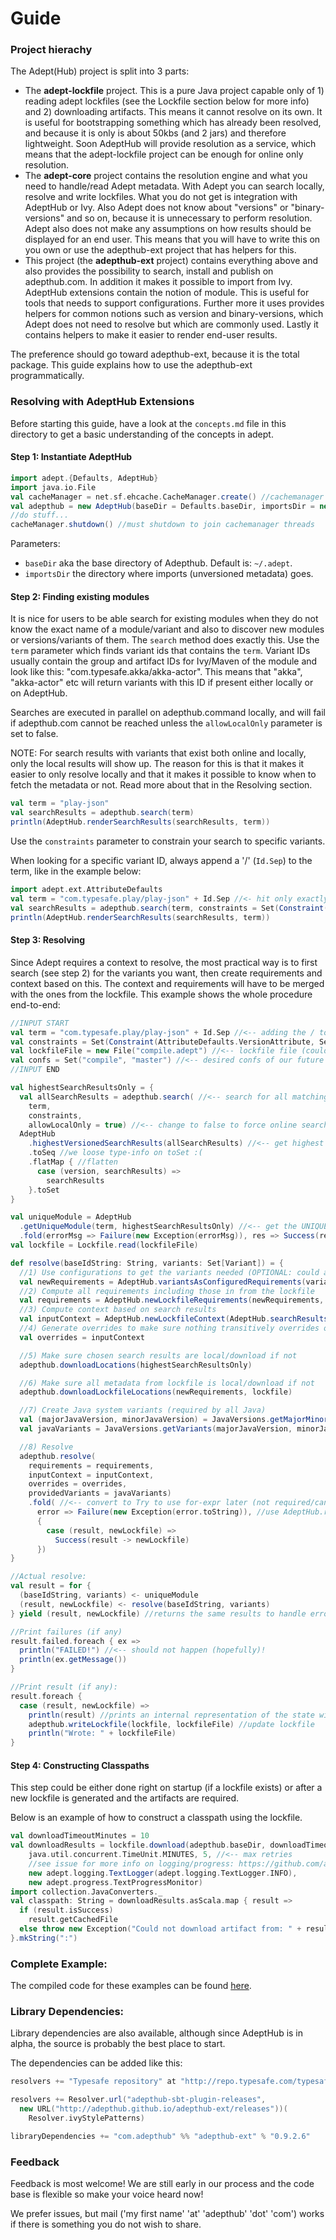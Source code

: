 # Guide

### Project hierachy

The Adept(Hub) project is split into 3 parts: 
- The **adept-lockfile** project. This is a pure Java project
capable only of 1) reading adept lockfiles (see the Lockfile section below for more info) and 2) downloading
artifacts. This means it cannot resolve on its own. It is useful for bootstrapping something which has already
been resolved, and because it is only is about 50kbs (and 2 jars) and therefore lightweight. Soon AdeptHub
will provide resolution as a service, which means that the adept-lockfile project can be enough for online
only resolution. 
- The **adept-core** project contains the resolution engine and what you need to handle/read
Adept metadata. With Adept you can search locally, resolve and write lockfiles. What you do not get is
integration with AdeptHub or Ivy. Also Adept does not know about "versions" or "binary-versions" and so on,
because it is unnecessary to perform resolution. Adept also does not make any assumptions on how results should
be displayed for an end user. This means that you will have to write this on you own or use the adepthub-ext
project that has helpers for this. 
- This project (the **adepthub-ext** project) contains everything above and
also provides the possibility to search, install and publish on adepthub.com. In addition it makes it possible
to import from Ivy. AdeptHub extensions contain the notion of module. This is useful for tools that needs to
support configurations. Further more it uses provides helpers for common notions such as version and
binary-versions, which Adept does not need to resolve but which are commonly used. Lastly it contains helpers
to make it easier to render end-user results.

The preference should go toward adepthub-ext, because it is the total package. This guide explains how to use
the adepthub-ext programmatically.


### Resolving with AdeptHub Extensions

Before starting this guide, have a look at the `concepts.md` file in this directory to get a basic
understanding of the concepts in adept.

#### Step 1: Instantiate AdeptHub

```scala
import adept.{Defaults, AdeptHub}
import java.io.File
val cacheManager = net.sf.ehcache.CacheManager.create() //cachemanager is kept running to speed up later resolutions
val adepthub = new AdeptHub(baseDir = Defaults.baseDir, importsDir = new File("adept-imports"), cacheManager = cacheManager)
//do stuff...
cacheManager.shutdown() //must shutdown to join cachemanager threads
```

Parameters:
- `baseDir` aka the base directory of Adepthub. Default is: `~/.adept`.
- `importsDir` the directory where imports (unversioned metadata) goes.

#### Step 2: Finding existing modules

It is nice for users to be able search for existing modules when they do not know the exact name of a
module/variant and also to discover new modules or versions/variants of them. The `search` method does exactly
this. Use the `term` parameter which finds variant ids that contains the `term`. Variant IDs usually contain
the group and artifact IDs for Ivy/Maven of the module and look like this: "com.typesafe.akka/akka-actor".
This means that "akka", "akka-actor" etc will return variants with this ID if present either locally or on
AdeptHub.

Searches are executed in parallel on adepthub.command locally, and will fail if adepthub.com cannot be reached
unless the `allowLocalOnly` parameter is set to false.

NOTE: For search results with variants that exist both online and locally, only the local results will show
up. The reason for this is that it makes it easier to only resolve locally and that it makes it possible to
know when to fetch the metadata or not. Read more about that in the Resolving section.

```scala
val term = "play-json"
val searchResults = adepthub.search(term)
println(AdeptHub.renderSearchResults(searchResults, term))
```
Use the `constraints` parameter to constrain your search to specific variants.

When looking for a specific variant ID, always append a '/' (`Id.Sep`) to the term, like in the example below:
```scala
import adept.ext.AttributeDefaults
val term = "com.typesafe.play/play-json" + Id.Sep //<- hit only exactly this module
val searchResults = adepthub.search(term, constraints = Set(Constraint(AttributeDefaults.VersionAttribute, Set("2.2.1"))))
println(AdeptHub.renderSearchResults(searchResults, term))
```

#### Step 3: Resolving

Since Adept requires a context to resolve, the most practical way is to first search (see step 2) for the
variants you want, then create requirements and context based on this. The context and requirements will have
to be merged with the ones from the lockfile. This example shows the whole procedure end-to-end:

```scala
//INPUT START
val term = "com.typesafe.play/play-json" + Id.Sep //<-- adding the / to make sure we get the right module
val constraints = Set(Constraint(AttributeDefaults.VersionAttribute, Set("2.2.0"))) //<-- constrain to only 2.2.0
val lockfileFile = new File("compile.adept") //<-- lockfile file (could be anything, but often we map the name to the conf of OUR module)
val confs = Set("compile", "master") //<-- desired confs of our future requirements (compile has the dependencies, master has the artifacts)
//INPUT END

val highestSearchResultsOnly = {
  val allSearchResults = adepthub.search( //<-- search for all matching term
    term,
    constraints,
    allowLocalOnly = true) //<-- change to false to force online searches - when it is true, Adept will be able to resolve if metadata is locally available
  AdeptHub
    .highestVersionedSearchResults(allSearchResults) //<-- get highest
    .toSeq //we loose type-info on toSet :(
    .flatMap { //flatten
      case (version, searchResults) =>
        searchResults
    }.toSet
}

val uniqueModule = AdeptHub
  .getUniqueModule(term, highestSearchResultsOnly) //<-- get the UNIQUE module matching this term/constraints...
  .fold(errorMsg => Failure(new Exception(errorMsg)), res => Success(res)) //<-- convert to Try to use for-expr later (not required/can be implemented differently)
val lockfile = Lockfile.read(lockfileFile)

def resolve(baseIdString: String, variants: Set[Variant]) = {
  //1) Use configurations to get the variants needed (OPTIONAL: could also create requirements)
  val newRequirements = AdeptHub.variantsAsConfiguredRequirements(variants, baseIdString, confs)
  //2) Compute all requirements including those in from the lockfile
  val requirements = AdeptHub.newLockfileRequirements(newRequirements, lockfile)
  //3) Compute context based on search results
  val inputContext = AdeptHub.newLockfileContext(AdeptHub.searchResultsToContext(highestSearchResultsOnly), lockfile)
  //4) Generate overrides to make sure nothing transitively overrides our context (OPTIONAL: can be skipped)
  val overrides = inputContext

  //5) Make sure chosen search results are local/download if not
  adepthub.downloadLocations(highestSearchResultsOnly)

  //6) Make sure all metadata from lockfile is local/download if not
  adepthub.downloadLockfileLocations(newRequirements, lockfile)

  //7) Create Java system variants (required by all Java)  
  val (majorJavaVersion, minorJavaVersion) = JavaVersions.getMajorMinorVersion(this.getClass, this.getClass().getClassLoader())
  val javaVariants = JavaVersions.getVariants(majorJavaVersion, minorJavaVersion)

  //8) Resolve
  adepthub.resolve(
    requirements = requirements,
    inputContext = inputContext,
    overrides = overrides,
    providedVariants = javaVariants)
    .fold( //<-- convert to Try to use for-expr later (not required/can be implemented differently)
      error => Failure(new Exception(error.toString)), //use AdeptHub.renderErrorReport here to get a nicer error message (still under development)
      {
        case (result, newLockfile) =>
          Success(result -> newLockfile)
      })
}

//Actual resolve:
val result = for {
  (baseIdString, variants) <- uniqueModule
  (result, newLockfile) <- resolve(baseIdString, variants)
} yield (result, newLockfile) //returns the same results to handle error below

//Print failures (if any)
result.failed.foreach { ex =>
  println("FAILED!") //<-- should not happen (hopefully)!
  println(ex.getMessage())
}

//Print result (if any):
result.foreach {
  case (result, newLockfile) =>
    println(result) //prints an internal representation of the state with (large) graph - not something the user wants to see (see https://github.com/adepthub/adepthub-ext/issues/13)
    adepthub.writeLockfile(lockfile, lockfileFile) //update lockfile
    println("Wrote: " + lockfileFile)
}
```

#### Step 4: Constructing Classpaths

This step could be either done right on startup (if a lockfile exists) or after a new lockfile is generated
and the artifacts are required.

Below is an example of how to construct a classpath using the lockfile.

```scala
val downloadTimeoutMinutes = 10
val downloadResults = lockfile.download(adepthub.baseDir, downloadTimeoutMinutes,
    java.util.concurrent.TimeUnit.MINUTES, 5, //<-- max retries
    //see issue for more info on logging/progress: https://github.com/adept-dm/adept/issues/35
    new adept.logging.TextLogger(adept.logging.TextLogger.INFO),
    new adept.progress.TextProgressMonitor)
import collection.JavaConverters._
val classpath: String = downloadResults.asScala.map { result =>
  if (result.isSuccess)
    result.getCachedFile
  else throw new Exception("Could not download artifact from: " + result.artifact.locations, result.exception)
}.mkString(":")
```

### Complete Example:

The compiled code for these examples can be found
[here](https://github.com/adepthub/adepthub-ext/blob/master/adepthub-ext/src/main/scala/APIExample.scala).

### Library Dependencies:

Library dependencies are also available, although since AdeptHub is in alpha, the source is probably the best
place to start.

The dependencies can be added like this:
```scala
resolvers += "Typesafe repository" at "http://repo.typesafe.com/typesafe/releases/"

resolvers += Resolver.url("adepthub-sbt-plugin-releases",
  new URL("http://adepthub.github.io/adepthub-ext/releases"))(
    Resolver.ivyStylePatterns)

libraryDependencies += "com.adepthub" %% "adepthub-ext" % "0.9.2.6"
```

### Feedback

Feedback is most welcome! We are still early in our process and the code base is flexible so make your voice
heard now!

We prefer issues, but mail ('my first name' 'at' 'adepthub' 'dot' 'com') works if there is something you do
not wish to share.
